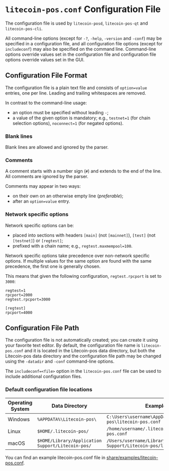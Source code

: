# `litecoin-pos.conf` Configuration File

The configuration file is used by `litecoin-posd`, `litecoin-pos-qt` and `litecoin-pos-cli`.

All command-line options (except for `-?`, `-help`, `-version` and `-conf`) may be specified in a configuration file, and all configuration file options (except for `includeconf`) may also be specified on the command line. Command-line options override values set in the configuration file and configuration file options override values set in the GUI.

## Configuration File Format

The configuration file is a plain text file and consists of `option=value` entries, one per line. Leading and trailing whitespaces are removed.

In contrast to the command-line usage:
- an option must be specified without leading `-`;
- a value of the given option is mandatory; e.g., `testnet=1` (for chain selection options), `noconnect=1` (for negated options).

### Blank lines

Blank lines are allowed and ignored by the parser.

### Comments

A comment starts with a number sign (`#`) and extends to the end of the line. All comments are ignored by the parser.

Comments may appear in two ways:
- on their own on an otherwise empty line (_preferable_);
- after an `option=value` entry.

### Network specific options

Network specific options can be:
- placed into sections with headers `[main]` (not `[mainnet]`), `[test]` (not `[testnet]`) or `[regtest]`;
- prefixed with a chain name; e.g., `regtest.maxmempool=100`.

Network specific options take precedence over non-network specific options.
If multiple values for the same option are found with the same precedence, the
first one is generally chosen.

This means that given the following configuration, `regtest.rpcport` is set to `3000`:

```
regtest=1
rpcport=2000
regtest.rpcport=3000

[regtest]
rpcport=4000
```

## Configuration File Path

The configuration file is not automatically created; you can create it using your favorite text editor. By default, the configuration file name is `litecoin-pos.conf` and it is located in the Litecoin-pos data directory, but both the Litecoin-pos data directory and the configuration file path may be changed using the `-datadir` and `-conf` command-line options.

The `includeconf=<file>` option in the `litecoin-pos.conf` file can be used to include additional configuration files.

### Default configuration file locations

Operating System | Data Directory | Example Path
-- | -- | --
Windows | `%APPDATA%\Litecoin-pos\` | `C:\Users\username\AppData\Roaming\Litecoin-pos\litecoin-pos.conf`
Linux | `$HOME/.litecoin-pos/` | `/home/username/.litecoin-pos/litecoin-pos.conf`
macOS | `$HOME/Library/Application Support/Litecoin-pos/` | `/Users/username/Library/Application Support/Litecoin-pos/litecoin-pos.conf`

You can find an example litecoin-pos.conf file in [share/examples/litecoin-pos.conf](../share/examples/litecoin-pos.conf).
